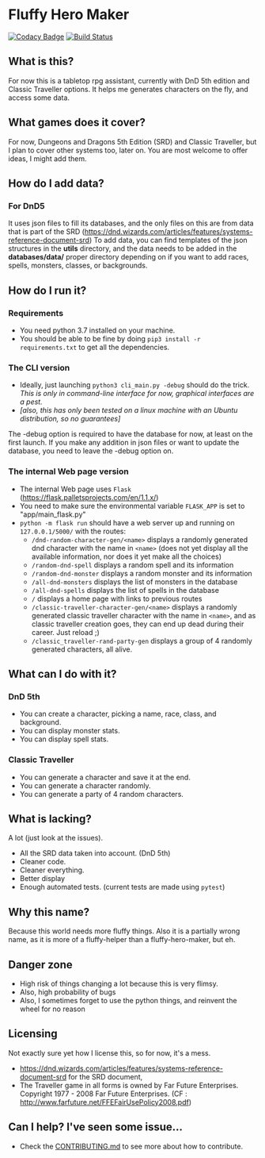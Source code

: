 # Fluffy Hero Maker
[![Codacy Badge](https://api.codacy.com/project/badge/Grade/476ce10b73024bb8a63b98221a860825)](https://app.codacy.com/manual/Freyj/Fluffy-Hero-Maker?utm_source=github.com&utm_medium=referral&utm_content=Freyj/Fluffy-Hero-Maker&utm_campaign=Badge_Grade_Settings)
[![Build Status](https://travis-ci.org/Freyj/Fluffy-Hero-Maker.svg?branch=master)](https://travis-ci.org/Freyj/Fluffy-Hero-Maker)
## What is this?
For now this is a tabletop rpg assistant, currently with DnD 5th edition and Classic Traveller options.
It helps me generates characters on the fly, and access some data.

## What games does it cover?
For now,  Dungeons and Dragons 5th Edition (SRD) and Classic Traveller, but I plan to cover other systems too, later on.
You are most welcome to offer ideas, I might add them.

## How do I add data?
### For DnD5
It uses json files to fill its databases, and the only files on this are from data that is part of the SRD  (https://dnd.wizards.com/articles/features/systems-reference-document-srd)
To add data, you can find templates of the json structures in the **utils** directory, and the data needs to be added in the **databases/data/** proper directory depending on if you want to add races, spells, monsters, classes, or backgrounds.

## How do I run it?
### Requirements
- You need python 3.7 installed on your machine.
- You should be able to be fine by doing `pip3 install -r requirements.txt` to get all the dependencies.
### The CLI version
- Ideally, just launching ```python3 cli_main.py -debug``` should do the trick.
*This is only in command-line interface for now, graphical interfaces are a pest.*
- *[also, this has only been tested on a linux machine with an Ubuntu distribution, so no guarantees]*

The -debug option is required to have the database for now, at least on the first launch. If you make any addition in 
json files or want to update the database, you need to leave the -debug option on.

### The internal Web page version
- The internal Web page uses `Flask` (https://flask.palletsprojects.com/en/1.1.x/) 
- You need to make sure the environmental variable `FLASK_APP` is set to "app/main_flask.py"
- `python -m flask run` should have a web server up and running on `127.0.0.1/5000/` with the routes: 
  - `/dnd-random-character-gen/<name>` displays a randomly generated dnd character with the name in `<name>` (does not yet display all the available information, nor does it yet make all the choices)
  - `/random-dnd-spell` displays a random spell and its information
  - `/random-dnd-monster` displays a random monster and its information
  - `/all-dnd-monsters` displays the list of monsters in the database
  - `/all-dnd-spells` displays the list of spells in the database
  - `/` displays a home page with links to previous routes
  - `/classic-traveller-character-gen/<name>` displays a randomly generated classic traveller character with the name in
   `<name>`, and as classic traveller creation goes, they can end up dead during their career. Just reload ;)
  - `/classic_traveller-rand-party-gen` displays a group of 4 randomly generated characters, all alive.


## What can I do with it?
### DnD 5th
* You can create a character, picking a name, race, class, and background. 
* You can display monster stats.
* You can display spell stats.

### Classic Traveller
* You can generate a character and save it at the end.
* You can generate a character randomly.
* You can generate a party of 4 random characters.

## What is lacking?
A lot (just look at the issues).
* All the SRD data taken into account. (DnD 5th)
* Cleaner code.
* Cleaner everything.
* Better display
* Enough automated tests. (current tests are made using `pytest`)

## Why this name?
Because this world needs more fluffy things. Also it is a partially wrong name, as it is more of a fluffy-helper than a fluffy-hero-maker, but eh.

## Danger zone
* High risk of things changing a lot because this is very flimsy.
* Also, high probability of bugs
* Also, I sometimes forget to use the python things, and reinvent the wheel for no reason

## Licensing
Not exactly sure yet how I license this, so for now, it's a mess.
* https://dnd.wizards.com/articles/features/systems-reference-document-srd for the SRD document,
*  The Traveller game in all forms is owned by Far Future Enterprises. Copyright 1977 - 2008 Far Future Enterprises.
 (CF : http://www.farfuture.net/FFEFairUsePolicy2008.pdf)

## Can I help? I've seen some issue...
* Check the [CONTRIBUTING.md](https://github.com/Freyj/Fluffy-Hero-Maker/blob/master/CONTRIBUTING.md) to see more about how to contribute.
